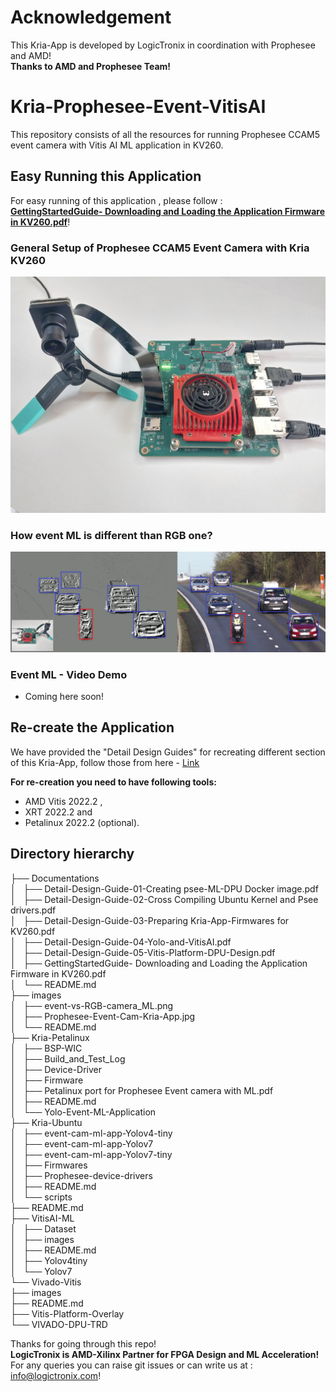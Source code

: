 # Acknowledgement
This Kria-App is developed by LogicTronix in coordination with Prophesee and AMD!\
**Thanks to AMD and Prophesee Team!**

# Kria-Prophesee-Event-VitisAI
This repository consists of all the resources for running Prophesee CCAM5 event camera with Vitis AI ML application in KV260.


## Easy Running this Application
For easy running of this application , please follow :\
 **[GettingStartedGuide- Downloading and Loading the Application Firmware in KV260.pdf](https://github.com/LogicTronixInc/Kria-Prophesee-Event-VitisAI/blob/main/Documentations/GettingStartedGuide-%20Downloading%20and%20Loading%20the%20Application%20Firmware%20in%20KV260.pdf)**!

### General Setup of Prophesee CCAM5 Event Camera with Kria KV260
![KV260-Prophesee-CCAM5](https://github.com/LogicTronixInc/Kria-Prophesee-Event-VitisAI/blob/main/images/Prophesee-Event-Cam-Kria-App.jpg "KV260-Prophesee-CCAM5")

### How event ML is different than RGB one?
![Event-vs-RGB-ML](https://github.com/LogicTronixInc/Kria-Prophesee-Event-VitisAI/blob/main/images/event-vs-RGB-camera_ML.png "Event-vs-RGB-ML")

### Event ML - Video Demo
- Coming here soon!

## Re-create the Application
We have provided the "Detail Design Guides" for recreating different section of this Kria-App, follow those from here - [Link](https://github.com/LogicTronixInc/Kria-Prophesee-Event-VitisAI/tree/main/Documentations#re-create-this-kria-application) 

**For re-creation you need to have following tools:**
- AMD Vitis 2022.2 ,
- XRT 2022.2 and 
- Petalinux 2022.2 (optional).



## Directory hierarchy

├── Documentations \
│   ├── Detail-Design-Guide-01-Creating psee-ML-DPU Docker image.pdf \
│   ├── Detail-Design-Guide-02-Cross Compiling Ubuntu Kernel and Psee drivers.pdf \
│   ├── Detail-Design-Guide-03-Preparing Kria-App-Firmwares for KV260.pdf \
│   ├── Detail-Design-Guide-04-Yolo-and-VitisAI.pdf \
│   ├── Detail-Design-Guide-05-Vitis-Platform-DPU-Design.pdf \
│   ├── GettingStartedGuide- Downloading and Loading the Application Firmware in KV260.pdf\
│   └── README.md\
├── images\
│   ├── event-vs-RGB-camera_ML.png\
│   ├── Prophesee-Event-Cam-Kria-App.jpg\
│   └── README.md\
├── Kria-Petalinux\
│   ├── BSP-WIC\
│   ├── Build_and_Test_Log\
│   ├── Device-Driver\
│   ├── Firmware\
│   ├── Petalinux port for Prophesee Event camera with ML.pdf\
│   ├── README.md\
│   └── Yolo-Event-ML-Application\
├── Kria-Ubuntu\
│   ├── event-cam-ml-app-Yolov4-tiny\
│   ├── event-cam-ml-app-Yolov7\
│   ├── event-cam-ml-app-Yolov7-tiny\
│   ├── Firmwares\
│   ├── Prophesee-device-drivers\
│   ├── README.md\
│   └── scripts\
├── README.md\
├── VitisAI-ML\
│   ├── Dataset\
│   ├── images\
│   ├── README.md\
│   ├── Yolov4tiny\
│   └── Yolov7\
└── Vivado-Vitis\
    ├── images\
    ├── README.md\
    ├── Vitis-Platform-Overlay\
    └── VIVADO-DPU-TRD

Thanks for going through this repo! \
 **LogicTronix is AMD-Xilinx Partner for FPGA Design and ML Acceleration!** \
 For any queries you can raise git issues or can write us at : info@logictronix.com!
